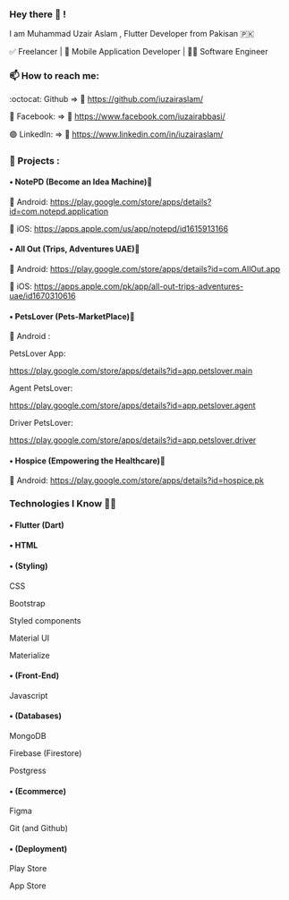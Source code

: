 ### Hey there 👋 !

I am Muhammad Uzair Aslam , Flutter Developer from Pakisan 🇵🇰

✅ Freelancer | 📱 Mobile Application Developer | 👨‍💻 Software Engineer

### 📫 How to reach me:

:octocat: Github => 🔗 https://github.com/iuzairaslam/

🔵 Facebook: => 🔗 https://www.facebook.com/iuzairabbasi/

🟣 LinkedIn: => 🔗 https://www.linkedin.com/in/iuzairaslam/


### 🏅 Projects :

#### • NotePD (Become an Idea Machine)🔗

🤖 Android: https://play.google.com/store/apps/details?id=com.notepd.application

 iOS: https://apps.apple.com/us/app/notepd/id1615913166


#### • All Out (Trips, Adventures UAE)🔗

🤖 Android: https://play.google.com/store/apps/details?id=com.AllOut.app

 iOS: https://apps.apple.com/pk/app/all-out-trips-adventures-uae/id1670310616


#### • PetsLover (Pets-MarketPlace)🔗

🤖 Android  : 

PetsLover App:

https://play.google.com/store/apps/details?id=app.petslover.main

Agent PetsLover:

https://play.google.com/store/apps/details?id=app.petslover.agent

Driver PetsLover:

https://play.google.com/store/apps/details?id=app.petslover.driver

#### • Hospice (Empowering the Healthcare)🔗

🤖 Android: https://play.google.com/store/apps/details?id=hospice.pk

### Technologies I Know 🧑‍💻 

#### • Flutter (Dart)

#### • HTML

#### • (Styling)

CSS

Bootstrap

Styled components

Material UI

Materialize

#### • (Front-End)

Javascript

#### • (Databases)

MongoDB

Firebase (Firestore)

Postgress

#### • (Ecommerce)

Figma

Git (and Github)

#### • (Deployment)

Play Store

App Store
